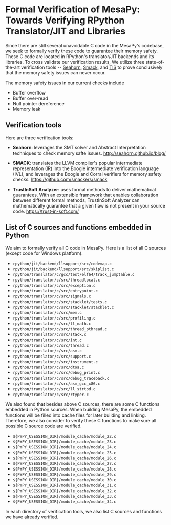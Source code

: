# Formal Verification of MesaPy: Towards Verifying RPython Translator/JIT and Libraries

Since there are still several unavoidable C code in the MesaPy's codebase, we
seek to formally verify these code to guarantee their memory safety. These C
code are located in RPython's translator/JIT backends and its libraries.
To cross validate our verification results, We utilize three state-of-the-art
verification tools --
[Seahorn](http://seahorn.github.io/blog/),
[Smack](https://github.com/smackers/smack), and
[TIS](https://trust-in-soft.com/) to
prove conclusively that the memory safety issues can never occur.

The memory safety issues in our current checks include

* Buffer overflow
* Buffer over-read
* Null pointer dereference
* Memory leak

## Verification tools

Here are three verification tools:

  - **Seahorn**: leverages the SMT solver and Abstract Interpretation techniques to
    check memory safte issues. http://seahorn.github.io/blog/

  - **SMACK**: translates the LLVM compiler's popular intermediate representation
    (IR) into the Boogie intermediate verification language (IVL), and leverages
    the Boogie and Corral verifiers for memory safety checks.
    https://github.com/smackers/smack

  - **TrustInSoft Analyzer**: uses formal methods to deliver mathematical
    guarantees. With an extensible framework that enables collaboration between
    different formal methods, TrustInSoft Analyzer can mathematically guarantee
    that a given flaw is not present in your source code.
    https://trust-in-soft.com/

## List of C sources and functions embedded in Python

We aim to formally verify all C code in MesaPy. Here is a list of all C sources
(except code for Windows platform).

  - `rpython/jit/backend/llsupport/src/codemap.c`
  - `rpython/jit/backend/llsupport/src/skiplist.c`
  - `rpython/translator/c/gcc/test/elf64/track_jumptable.c`
  - `rpython/translator/c/src/threadlocal.c`
  - `rpython/translator/c/src/exception.c`
  - `rpython/translator/c/src/entrypoint.c`
  - `rpython/translator/c/src/signals.c`
  - `rpython/translator/c/src/stacklet/tests.c`
  - `rpython/translator/c/src/stacklet/stacklet.c`
  - `rpython/translator/c/src/mem.c`
  - `rpython/translator/c/src/profiling.c`
  - `rpython/translator/c/src/ll_math.c`
  - `rpython/translator/c/src/thread_pthread.c`
  - `rpython/translator/c/src/stack.c`
  - `rpython/translator/c/src/int.c`
  - `rpython/translator/c/src/thread.c`
  - `rpython/translator/c/src/asm.c`
  - `rpython/translator/c/src/support.c`
  - `rpython/translator/c/src/instrument.c`
  - `rpython/translator/c/src/dtoa.c`
  - `rpython/translator/c/src/debug_print.c`
  - `rpython/translator/c/src/debug_traceback.c`
  - `rpython/translator/c/src/asm_gcc_x86.c`
  - `rpython/translator/c/src/ll_strtod.c`
  - `rpython/translator/c/src/rtyper.c`

We also found that besides above C sources, there are some C functions embedded
in Python sources. When building MesaPy, the embedded functions will be filled into
cache files for later building and linking. Therefore, we also consider to verify
these C functions to make sure all possible C source code are verified.

  - `${PYPY_USESSION_DIR}/module_cache/module_22.c`
  - `${PYPY_USESSION_DIR}/module_cache/module_23.c`
  - `${PYPY_USESSION_DIR}/module_cache/module_24.c`
  - `${PYPY_USESSION_DIR}/module_cache/module_25.c`
  - `${PYPY_USESSION_DIR}/module_cache/module_26.c`
  - `${PYPY_USESSION_DIR}/module_cache/module_27.c`
  - `${PYPY_USESSION_DIR}/module_cache/module_28.c`
  - `${PYPY_USESSION_DIR}/module_cache/module_29.c`
  - `${PYPY_USESSION_DIR}/module_cache/module_30.c`
  - `${PYPY_USESSION_DIR}/module_cache/module_31.c`
  - `${PYPY_USESSION_DIR}/module_cache/module_32.c`
  - `${PYPY_USESSION_DIR}/module_cache/module_33.c`
  - `${PYPY_USESSION_DIR}/module_cache/module_34.c`

In each directory of verification tools, we also list C sources and functions we
have already verified.
